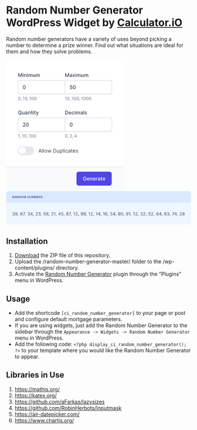 # Random Number Generator WordPress Widget by [Calculator.iO](https://www.calculator.io/ "Calculator.iO Homepage")

Random number generators have a variety of uses beyond picking a number to determine a prize winner. Find out what situations are ideal for them and how they solve problems.

![Random Number Generator Input Form](/assets/images/screenshot-1.png "Random Number Generator Input Form")
![Random Number Generator Calculation Results](/assets/images/screenshot-2.png "Random Number Generator Calculation Results")

## Installation

1. [Download](https://github.com/pub-calculator-io/age-calculator/archive/refs/heads/master.zip) the ZIP file of this repository.
2. Upload the /random-number-generator-master/ folder to the /wp-content/plugins/ directory.
3. Activate the [Random Number Generator](https://www.calculator.io/random-number-generator/ "Random Number Generator Homepage") plugin through the "Plugins" menu in WordPress.

## Usage
* Add the shortcode `[ci_random_number_generator]` to your page or post and configure default mortgage parameters.
* If you are using widgets, just add the Random Number Generator to the sidebar through the `Appearance -> Widgets -> Random Number Generator` menu in WordPress.
* Add the following code: `<?php display_ci_random_number_generator(); ?>` to your template where you would like the Random Number Generator to appear.

## Libraries in Use
1. https://mathjs.org/
2. https://katex.org/
3. https://github.com/aFarkas/lazysizes
4. https://github.com/RobinHerbots/Inputmask
5. https://air-datepicker.com/
6. https://www.chartjs.org/
